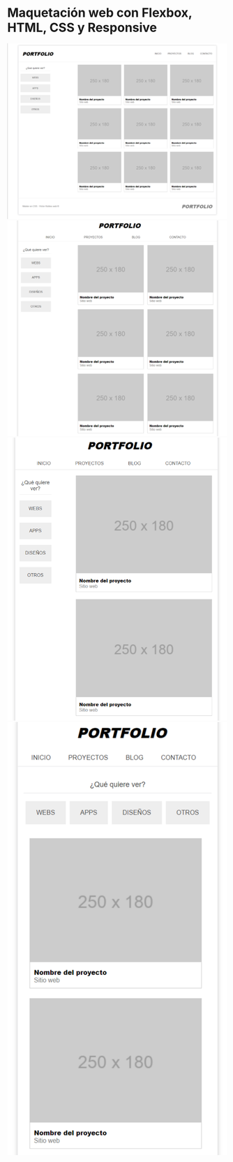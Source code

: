 <h1>Maquetación web con Flexbox, HTML, CSS y Responsive</h1>
<img src="public/1.png">
<img src="public/2.png">
<img src="public/3.png">
<img src="public/4.png">
